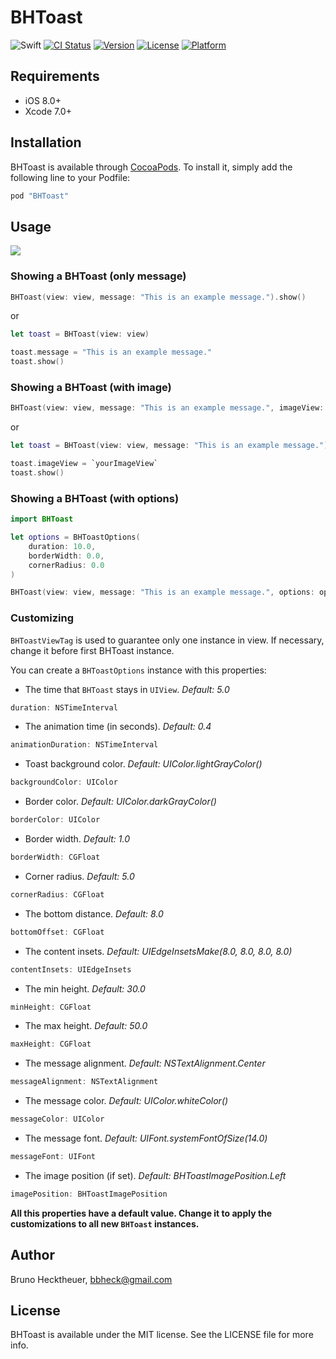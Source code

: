 # BHToast

![Swift](https://img.shields.io/badge/language-Swift-orange.svg)
[![CI Status](http://img.shields.io/travis/bbheck/BHToast.svg?style=flat)](https://travis-ci.org/bbheck/BHToast)
[![Version](https://img.shields.io/cocoapods/v/BHToast.svg?style=flat)](http://cocoapods.org/pods/BHToast)
[![License](https://img.shields.io/cocoapods/l/BHToast.svg?style=flat)](http://cocoapods.org/pods/BHToast)
[![Platform](https://img.shields.io/cocoapods/p/BHToast.svg?style=flat)](http://cocoapods.org/pods/BHToast)

## Requirements

- iOS 8.0+
- Xcode 7.0+

## Installation

BHToast is available through [CocoaPods](http://cocoapods.org). To install
it, simply add the following line to your Podfile:

```ruby
pod "BHToast"
```

## Usage

<img src="https://cloud.githubusercontent.com/assets/2257294/12374113/f796500a-bc78-11e5-93bc-ac886c3d1f66.gif">

### Showing a BHToast (only message)

```swift
BHToast(view: view, message: "This is an example message.").show()
```
or
```swift
let toast = BHToast(view: view)

toast.message = "This is an example message."
toast.show()
```

### Showing a BHToast (with image)

```swift
BHToast(view: view, message: "This is an example message.", imageView: `yourImageView`).show()
```
or
```swift
let toast = BHToast(view: view, message: "This is an example message.")

toast.imageView = `yourImageView`
toast.show()
```

### Showing a BHToast (with options)

```swift
import BHToast

let options = BHToastOptions(
    duration: 10.0,
    borderWidth: 0.0,
    cornerRadius: 0.0
)

BHToast(view: view, message: "This is an example message.", options: options).show()
```

### Customizing

`BHToastViewTag` is used to guarantee only one instance in view.
If necessary, change it before first BHToast instance.

You can create a `BHToastOptions` instance with this properties:

* The time that `BHToast` stays in `UIView`. *Default: 5.0*
```swift
duration: NSTimeInterval
```

* The animation time (in seconds). *Default: 0.4*
```swift
animationDuration: NSTimeInterval
```

* Toast background color. *Default: UIColor.lightGrayColor()*
```swift
backgroundColor: UIColor
```

* Border color. *Default: UIColor.darkGrayColor()*
```swift
borderColor: UIColor
```

* Border width. *Default: 1.0*
```swift
borderWidth: CGFloat
```

* Corner radius. *Default: 5.0*
```swift
cornerRadius: CGFloat
```

* The bottom distance. *Default: 8.0*
```swift
bottomOffset: CGFloat
```

* The content insets. *Default: UIEdgeInsetsMake(8.0, 8.0, 8.0, 8.0)*
```swift
contentInsets: UIEdgeInsets
```

* The min height. *Default: 30.0*
```swift
minHeight: CGFloat
```

* The max height. *Default: 50.0*
```swift
maxHeight: CGFloat
```

* The message alignment. *Default: NSTextAlignment.Center*
```swift
messageAlignment: NSTextAlignment
```

* The message color. *Default: UIColor.whiteColor()*
```swift
messageColor: UIColor
```

* The message font. *Default: UIFont.systemFontOfSize(14.0)*
```swift
messageFont: UIFont
```

* The image position (if set). *Default: BHToastImagePosition.Left*
```swift
imagePosition: BHToastImagePosition
```

**All this properties have a default value. Change it to apply the customizations to all new `BHToast` instances.**

## Author

Bruno Hecktheuer, bbheck@gmail.com

## License

BHToast is available under the MIT license. See the LICENSE file for more info.
